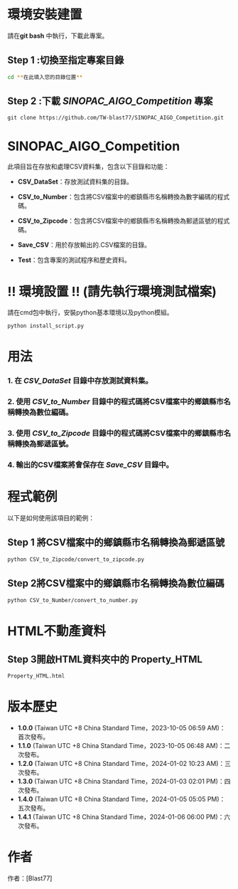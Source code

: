 # 環境安裝建置 
請在**git bash** 中執行，下載此專案。
## Step 1 :切換至指定專案目錄
```bash
cd **在此填入您的目錄位置**
```
## Step 2 :下載 *SINOPAC_AIGO_Competition* 專案
```git
git clone https://github.com/TW-blast77/SINOPAC_AIGO_Competition.git
```
# **SINOPAC_AIGO_Competition**
此項目旨在存放和處理CSV資料集，包含以下目錄和功能：

- **CSV_DataSet**：存放測試資料集的目錄。

- **CSV_to_Number**：包含將CSV檔案中的鄉鎮縣市名稱轉換為數字編碼的程式碼。

- **CSV_to_Zipcode**：包含將CSV檔案中的鄉鎮縣市名稱轉換為郵遞區號的程式碼。

- **Save_CSV**：用於存放輸出的.CSV檔案的目錄。

- **Test**：包含專案的測試程序和歷史資料。
# !! 環境設置 !! (請先執行環境測試檔案)
請在cmd包中執行，安裝python基本環境以及python模組。
```bash
python install_script.py
```
# 用法
### **1. 在 _*CSV_DataSet*_ 目錄中存放測試資料集。**
### **2. 使用 *CSV_to_Number* 目錄中的程式碼將CSV檔案中的鄉鎮縣市名稱轉換為數位編碼。**
### **3. 使用 *CSV_to_Zipcode* 目錄中的程式碼將CSV檔案中的鄉鎮縣市名稱轉換為郵遞區號。**
### **4. 輸出的CSV檔案將會保存在 *Save_CSV* 目錄中。**

# 程式範例
以下是如何使用該項目的範例：

## Step 1 將CSV檔案中的鄉鎮縣市名稱轉換為郵遞區號
```bash
python CSV_to_Zipcode/convert_to_zipcode.py
```
## Step 2將CSV檔案中的鄉鎮縣市名稱轉換為數位編碼
```bash
python CSV_to_Number/convert_to_number.py
```
# HTML不動產資料

## Step 3開啟HTML資料夾中的 Property_HTML
```bash
Property_HTML.html
```
# 版本歷史

- **1.0.0** (Taiwan UTC +8 China Standard Time，2023-10-05 06:59 AM)：首次發布。
- **1.1.0** (Taiwan UTC +8 China Standard Time，2023-10-05 06:48 AM)：二次發布。
- **1.2.0** (Taiwan UTC +8 China Standard Time，2024-01-02 10:23 AM)：三次發布。
- **1.3.0** (Taiwan UTC +8 China Standard Time，2024-01-03 02:01 PM)：四次發布。
- **1.4.0** (Taiwan UTC +8 China Standard Time，2024-01-05 05:05 PM)：五次發布。
- **1.4.1** (Taiwan UTC +8 China Standard Time，2024-01-06 06:00 PM)：六次發布。

# 作者
作者：[Blast77]

